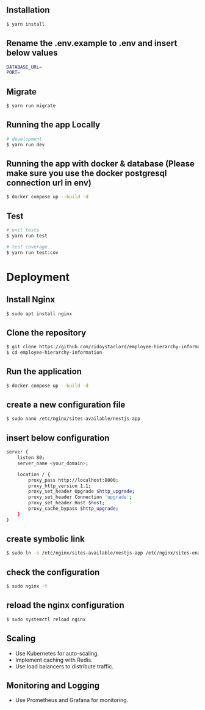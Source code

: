## Installation

```bash
$ yarn install
```

## Rename the .env.example to .env and insert below values

```bash
DATABASE_URL=
PORT=
```

## Migrate

```bash
$ yarn run migrate
```

## Running the app Locally

```bash
# development
$ yarn run dev
```

## Running the app with docker & database (Please make sure you use the docker postgresql connection url in env)

```bash
$ docker compose up --build -d
```

## Test

```bash
# unit tests
$ yarn run test

# test coverage
$ yarn run test:cov
```

# Deployment

## Install Nginx

```bash
$ sudo apt install nginx
```

## Clone the repository

```bash
$ git clone https://github.com/ridoystarlord/employee-hierarchy-information.git
$ cd employee-hierarchy-information
```

## Run the application

```bash
$ docker compose up --build -d
```

## create a new configuration file

```bash
$ sudo nano /etc/nginx/sites-available/nestjs-app
```

## insert below configuration

```bash
server {
    listen 80;
    server_name <your_domain>;

    location / {
        proxy_pass http://localhost:8000;
        proxy_http_version 1.1;
        proxy_set_header Upgrade $http_upgrade;
        proxy_set_header Connection 'upgrade';
        proxy_set_header Host $host;
        proxy_cache_bypass $http_upgrade;
    }
}
```

## create symbolic link

```bash
$ sudo ln -s /etc/nginx/sites-available/nestjs-app /etc/nginx/sites-enabled/
```

## check the configuration

```bash
$ sudo nginx -t
```

## reload the nginx configuration

```bash
$ sudo systemctl reload nginx
```

## Scaling

- Use Kubernetes for auto-scaling.
- Implement caching with Redis.
- Use load balancers to distribute traffic.

## Monitoring and Logging

- Use Prometheus and Grafana for monitoring.

```

```

